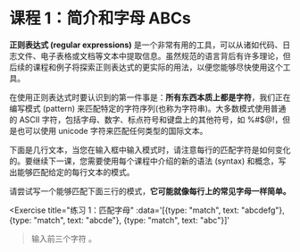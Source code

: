 # 课程 1：简介和字母 ABCs

**正则表达式 (regular expressions)** 是一个非常有用的工具，可以从诸如代码、日志文件、电子表格或文档等文本中提取信息。虽然规范的语言背后有许多理论，但后续的课程和例子将探索正则表达式的更实际的用法，以便您能够尽快使用这个工具。

在使用正则表达式时要认识到的第一件事是：**所有东西本质上都是字符**，我们正在编写模式 (pattern) 来匹配特定的字符序列(也称为字符串)。大多数模式使用普通的 ASCII 字符，包括字母、数字、标点符号和键盘上的其他符号，如 %#$@!，但是也可以使用 unicode 字符来匹配任何类型的国际文本。

下面是几行文本，当您在输入框中输入模式时，请注意每行的匹配字符是如何变化的。要继续下一课，您需要使用每个课程中介绍的新的语法 (syntax) 和概念，写出能够匹配给定的每行文本的模式。

请尝试写一个能够匹配下面三行的模式，**它可能就像每行上的常见字母一样简单。**

<Exercise 
  title="练习 1：匹配字母"
  :data='[{type: "match", text: "abcdefg"}, {type: "match", text: "abcde"}, {type: "match", text: "abc"}]'
>输入前三个字符 <SolutionLink text="abc" />。</Exercise>